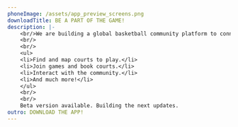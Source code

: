 ```yaml
---
phoneImage: /assets/app_preview_screens.png
downloadTitle: BE A PART OF THE GAME!
description: |-
    <br/>We are building a global basketball community platform to connect players, fans and enthusiasts.
    <br/>
    <br/>
    <ul>
    <li>Find and map courts to play.</li>
    <li>Join games and book courts.</li>
    <li>Interact with the community.</li>
    <li>And much more!</li>
    </ul>
    <br/>
    <br/>
    Beta version available. Building the next updates.
outro: DOWNLOAD THE APP!
---
```

